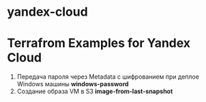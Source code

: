 # yandex-cloud
# Terrafrom Examples for Yandex Cloud  
1. Передача пароля через Metadata с шифрованием при деплое Windows машины **windows-password**  
2. Создание образа VM в S3 **image-from-last-snapshot**  
